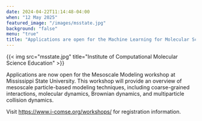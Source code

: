 ```yaml
---
date: 2024-04-22T11:14:48-04:00
when: "12 May 2025"
featured_image: "/images/msstate.jpg"
background: "false"
menu: "true"
title: "Applications are open for the Machine Learning for Molecular Science Summer Workshop School"
---
```

{{< img src="msstate.jpg" title="Institute of Computational Molecular Science Education" >}}

Applications are now open for the Mesoscale Modeling workshop at Mississippi State University.  This workshop 
will provide an overview of mesoscale particle-based modeling techniques, including coarse-grained interactions, molecular dynamics, Brownian dynamics, and multiparticle collision dynamics. 

Visit https://www.i-comse.org/workshops/ for registration information.

